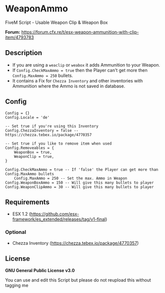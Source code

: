 # WeaponAmmo
FiveM Script - Usable Weapon Clip & Weapon Box

**Forum:** https://forum.cfx.re/t/esx-weapon-ammunition-with-clip-item/4793783

## Description
* If you are using a `weaclip` or `weabox` it adds Ammunition to your Weapon.
* If `Config.CheckMaxAmmo = true` then the Player can't get more then `Config.MaxAmmo = 250` bullets.
* It contains a Fix for `Chezza Inventory` and other inventories with Ammunition where the Ammo is not saved in database.

## Config
```
Config = {}
Config.Locale = 'de'

-- Set true if you're using this Inventory
Config.ChezzaInventory = false -- https://chezza.tebex.io/package/4770357

-- Set true if you like to remove item when used
Config.Removeables = {
	WeaponBox = true,
	WeaponClip = true,
}

Config.CheckMaxAmmo = true -- If 'false' the Player can get more than Config.MaxAmmo bullets
 	Config.MaxAmmo = 250 -- Set the max. Ammo in Weapon
Config.WeaponBoxAmmo = 150 -- Will give this many bullets to player
Config.WeaponClipAmmo = 30 -- Will give this many bullets to player
```

## Requirements
* ESX 1.2 (https://github.com/esx-framework/es_extended/releases/tag/v1-final)
### Optional
* Chezza Inventory (https://chezza.tebex.io/package/4770357)

## License
**GNU General Public License v3.0**

You can use and edit this Script but please do not reupload this without tagging me
